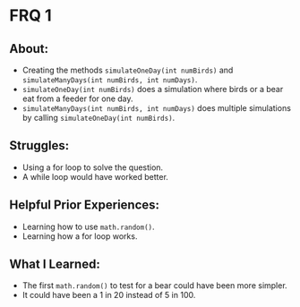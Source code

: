# FRQ 1
## About:
- Creating the methods `simulateOneDay(int numBirds)` and `simulateManyDays(int numBirds, int numDays)`.
- `simulateOneDay(int numBirds)` does a simulation where birds or a bear eat from a feeder for one day.
- `simulateManyDays(int numBirds, int numDays)` does multiple simulations by calling `simulateOneDay(int numBirds)`.
## Struggles:
- Using a for loop to solve the question.
- A while loop would have worked better.
## Helpful Prior Experiences:
- Learning how to use `math.random()`.
- Learning how a for loop works.
## What I Learned:
- The first `math.random()` to test for a bear could have been more simpler.
- It could have been a 1 in 20 instead of 5 in 100.
